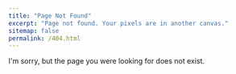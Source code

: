 ```yaml
---
title: "Page Not Found"
excerpt: "Page not found. Your pixels are in another canvas."
sitemap: false
permalink: /404.html
---
```


I'm sorry, but the page you were looking for does not exist.
